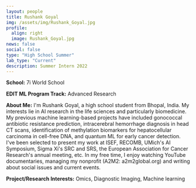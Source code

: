 ```yaml
---
layout: people
title: Rushank Goyal
img: /assets/img/Rushank_Goyal.jpg
profile:
  align: right
  image: Rushank_Goyal.jpg
news: false
social: false
type: "High School Summer"
lab_type: "Current"
description: Summer Intern 2022
---
```


**School:** 7i World School

**EDIT ML Program Track:**
Advanced Research

**About Me:**
I'm Rushank Goyal, a high school student from Bhopal, India. My interests lie in AI research in the life sciences and particularly biomedicine. My previous machine learning-based projects have included gonococcal antibiotic resistance prediction, intracerebral hemorrhage diagnosis in head CT scans, identification of methylation biomarkers for hepatocellular carcinoma in cell-free DNA, and quantum ML for early cancer detection. I've been selected to present my work at ISEF, RECOMB, UMich's AI Symposium, Sigma Xi's SRC and SRS, the European Association for Cancer Research's annual meeting, etc. In my free time, I enjoy watching YouTube documentaries, managing my nonprofit (A2M2: a2m2global.org) and writing about social issues and current events.

**Project/Research Interests:**
Omics, Diagnostic Imaging, Machine learning
